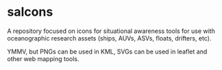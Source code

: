 # saIcons

A repository focused on icons for situational awareness tools for use with oceanographic research assets (ships, AUVs, ASVs, floats, drifters, etc).

YMMV, but PNGs can be used in KML, SVGs can be used in leaflet and other web mapping tools.
